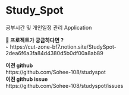 # Study_Spot
공부시간 및 개인일정 관리 Application
<p>
 <b>📌 프로젝트가 궁금하다면 ?</b>
<br>‣ https://cut-zone-bf7.notion.site/StudySpot-2dea6f6a3fa84d4380d5b0df00a8ab89
 <p>
<b>이전 github</b>
<br>https://github.com/Sohee-108/studyspot
<br><b>이전 github issue</b>
<br>https://github.com/Sohee-108/studyspot/issues
